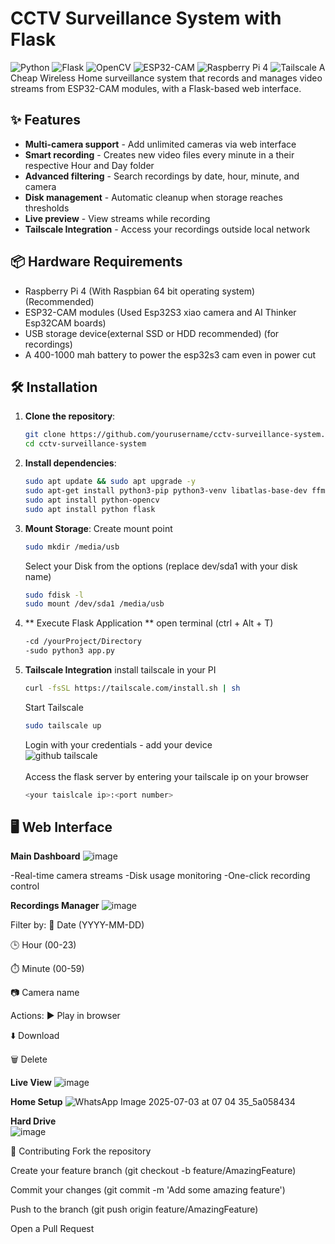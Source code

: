 # CCTV Surveillance System with Flask

![Python](https://img.shields.io/badge/python-3.8%2B-blue)
![Flask](https://img.shields.io/badge/flask-2.0%2B-lightgrey)
![OpenCV](https://img.shields.io/badge/opencv-4.5%2B-orange)
![ESP32-CAM](https://img.shields.io/badge/ESP32--CAM-compatible-green)
![Raspberry Pi 4](https://img.shields.io/badge/Raspberry_Pi-compatible-green)
![Tailscale](https://img.shields.io/badge/Tailscale-Integrated-yellow)
A Cheap Wireless Home surveillance system that records and manages video streams from ESP32-CAM modules, with a Flask-based web interface.

## ✨ Features

- **Multi-camera support** - Add unlimited cameras via web interface
- **Smart recording** - Creates new video files every minute in a their respective Hour and Day folder
- **Advanced filtering** - Search recordings by date, hour, minute, and camera
- **Disk management** - Automatic cleanup when storage reaches thresholds
- **Live preview** - View streams while recording
- **Tailscale Integration** - Access your recordings outside local network

## 📦 Hardware Requirements

- Raspberry Pi 4 (With Raspbian 64 bit operating system) (Recommended)
- ESP32-CAM modules (Used Esp32S3 xiao camera and AI Thinker Esp32CAM boards)
- USB storage device(external SSD or HDD recommended) (for recordings)
- A 400-1000 mah battery to power the esp32s3 cam even in power cut 

## 🛠 Installation

1. **Clone the repository**:
   ```bash
   git clone https://github.com/yourusername/cctv-surveillance-system.git
   cd cctv-surveillance-system
2. **Install dependencies**:
   ```bash
   sudo apt update && sudo apt upgrade -y 
   sudo apt-get install python3-pip python3-venv libatlas-base-dev ffmpeg
   sudo apt install python-opencv
   sudo apt install python flask
4. **Mount Storage**:
   Create mount point
   ```bash
   sudo mkdir /media/usb
   ```
   Select your Disk from the options
   (replace dev/sda1 with your disk name)
   ```bash
   sudo fdisk -l
   sudo mount /dev/sda1 /media/usb 
   ```
6.  ** Execute Flask Application **
    open terminal (ctrl + Alt + T)
    ```bash
    -cd /yourProject/Directory
    -sudo python3 app.py
    ```
7.  **Tailscale Integration**
    install tailscale in your PI
    ```bash
    curl -fsSL https://tailscale.com/install.sh | sh
    ```
    Start Tailscale
    ```bash
    sudo tailscale up
    ```
    Login with your credentials - add your device<br/>
    ![github tailscale](https://github.com/user-attachments/assets/fe6babbb-7829-4faa-9c03-6f4a4ab7abb9)<br/><br/>
    Access the flask server by entering your tailscale ip on your browser<br/>
   
    ```bash
    <your taislcale ip>:<port number>
    ```
## 🖥️ Web Interface
**Main Dashboard**
![image](https://github.com/user-attachments/assets/495886c6-dc3b-4841-8cf4-f3163f038b40)

-Real-time camera streams
-Disk usage monitoring
-One-click recording control

**Recordings Manager**
![image](https://github.com/user-attachments/assets/232e9502-824e-438f-a35a-3e141e7e2e0d)

Filter by:
📅 Date (YYYY-MM-DD)

🕒 Hour (00-23)

⏱️ Minute (00-59)

📷 Camera name

Actions:
▶️ Play in browser

⬇️ Download

🗑️ Delete

**Live View**
![image](https://github.com/user-attachments/assets/7503799b-cda1-43ba-b2bc-6f217bb9c0c1)

**Home Setup**
![WhatsApp Image 2025-07-03 at 07 04 35_5a058434](https://github.com/user-attachments/assets/29863d8e-a564-400d-bf45-1ee3ec39faba)

**Hard Drive**<br/>
![image](https://github.com/user-attachments/assets/4c9a81a6-df8d-41d9-a8cb-336fcb436647)


🤝 Contributing
Fork the repository

Create your feature branch (git checkout -b feature/AmazingFeature)

Commit your changes (git commit -m 'Add some amazing feature')

Push to the branch (git push origin feature/AmazingFeature)

Open a Pull Request
